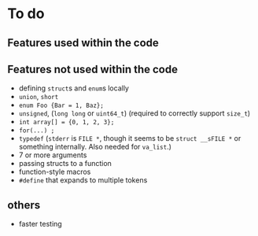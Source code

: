# To do

## Features used within the code


## Features not used within the code

- defining `struct`s and `enum`s locally
- `union`, `short`
- `enum Foo {Bar = 1, Baz};`
- `unsigned`, (`long long` or `uint64_t`) (required to correctly support `size_t`)
- `int array[] = {0, 1, 2, 3};`
- `for(...) ;`
- `typedef` (`stderr` is `FILE *`, though it seems to be `struct __sFILE *` or something internally. Also needed for `va_list`.)
- 7 or more arguments
- passing structs to a function
- function-style macros
- `#define` that expands to multiple tokens

## others

- faster testing
